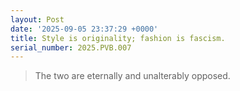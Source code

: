 ```yaml
---
layout: Post
date: '2025-09-05 23:37:29 +0000'
title: Style is originality; fashion is fascism.
serial_number: 2025.PVB.007
---
```

> The two are eternally and unalterably opposed.
